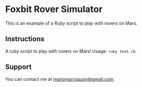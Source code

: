 # Foxbit Rover Simulator

This is an example of a Ruby script to play with rovers on Mars.

## Instructions
A ruby script to play with rovers on Mars! Usage: `ruby test.rb`.

## Support
You can contact me at mariomarroquim@gmail.com.
